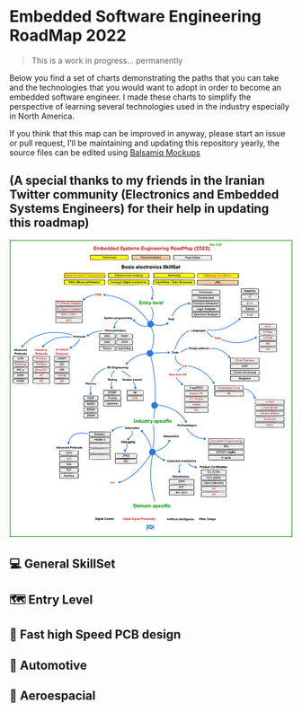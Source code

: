 # Embedded Software Engineering RoadMap 2022

> This is a work in progress... permanently

Below you find a set of charts demonstrating the paths that you can take and the technologies that you would want to adopt in order to become an embedded software engineer. I made these charts to simplify the perspective of learning several technologies used in the industry especially in North America.

If you think that this map can be improved in anyway, please start an issue or pull request, I’ll be maintaining and updating this repository yearly, the source files can be edited using [Balsamiq Mockups](https://balsamiq.com/download/) 

(A special thanks to my friends in the Iranian Twitter community (Electronics and Embedded Systems Engineers) for their help in updating this roadmap)
---
![EmbeddedRoadmap](EmbbededRoadmap2022.png)


## 💻 General SkillSet
 
## 🗺️ Entry Level 
 
## 🎨 Fast high Speed PCB design

## 🚗 Automotive

## 🚀 Aeroespacial


